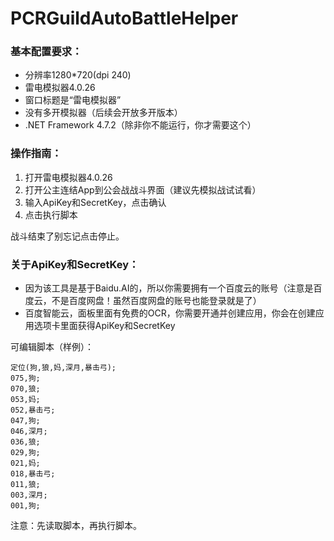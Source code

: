 # PCRGuildAutoBattleHelper   

### 基本配置要求：   
* 分辨率1280*720(dpi 240)   
* 雷电模拟器4.0.26   
* 窗口标题是“雷电模拟器”   
* 没有多开模拟器（后续会开放多开版本）   
* .NET Framework 4.7.2（除非你不能运行，你才需要这个）

### 操作指南：   
1. 打开雷电模拟器4.0.26   
2. 打开公主连结App到公会战战斗界面（建议先模拟战试试看）      
3. 输入ApiKey和SecretKey，点击确认   
4. 点击执行脚本   

战斗结束了别忘记点击停止。   

### 关于ApiKey和SecretKey：   
* 因为该工具是基于Baidu.AI的，所以你需要拥有一个百度云的账号（注意是百度云，不是百度网盘！虽然百度网盘的账号也能登录就是了）  
* 百度智能云，面板里面有免费的OCR，你需要开通并创建应用，你会在创建应用选项卡里面获得ApiKey和SecretKey   

可编辑脚本（样例）：   
```
定位(狗,狼,妈,深月,暴击弓);
075,狗;
070,狼;
053,妈;
052,暴击弓;
047,狗;
046,深月;
036,狼;
029,狗;
021,妈;
018,暴击弓;
011,狼;
003,深月;
001,狗;
```   

注意：先读取脚本，再执行脚本。